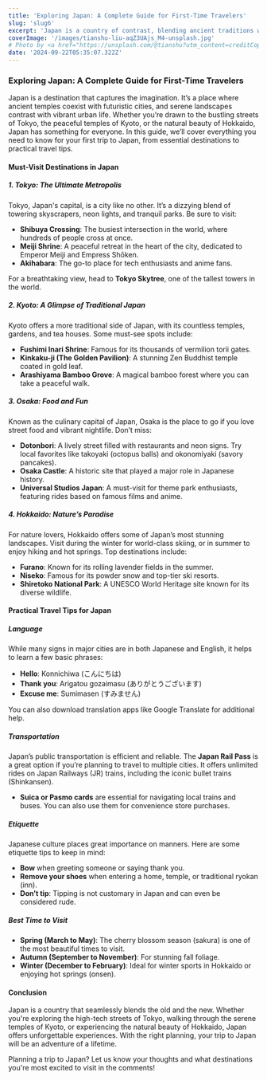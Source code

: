 ```yaml
---
title: 'Exploring Japan: A Complete Guide for First-Time Travelers'
slug: 'slug6'
excerpt: 'Japan is a country of contrast, blending ancient traditions with cutting-edge modernity. In this guide, we’ll take you through the must-see destinations, travel tips, and cultural highlights to help you plan an unforgettable trip.'
coverImage: '/images/tianshu-liu-aqZ3UAjs_M4-unsplash.jpg'
# Photo by <a href="https://unsplash.com/@tianshu?utm_content=creditCopyText&utm_medium=referral&utm_source=unsplash">Tianshu Liu</a> on <a href="https://unsplash.com/photos/pagoda-temple-surrounded-by-trees-aqZ3UAjs_M4?utm_content=creditCopyText&utm_medium=referral&utm_source=unsplash">Unsplash</a>
date: '2024-09-22T05:35:07.322Z'
---
```


### Exploring Japan: A Complete Guide for First-Time Travelers

Japan is a destination that captures the imagination. It’s a place where ancient temples coexist with futuristic cities, and serene landscapes contrast with vibrant urban life. Whether you’re drawn to the bustling streets of Tokyo, the peaceful temples of Kyoto, or the natural beauty of Hokkaido, Japan has something for everyone. In this guide, we’ll cover everything you need to know for your first trip to Japan, from essential destinations to practical travel tips.

#### Must-Visit Destinations in Japan

##### 1. Tokyo: The Ultimate Metropolis

Tokyo, Japan's capital, is a city like no other. It’s a dizzying blend of towering skyscrapers, neon lights, and tranquil parks. Be sure to visit:

- **Shibuya Crossing**: The busiest intersection in the world, where hundreds of people cross at once.
- **Meiji Shrine**: A peaceful retreat in the heart of the city, dedicated to Emperor Meiji and Empress Shōken.
- **Akihabara**: The go-to place for tech enthusiasts and anime fans.

For a breathtaking view, head to **Tokyo Skytree**, one of the tallest towers in the world.

##### 2. Kyoto: A Glimpse of Traditional Japan

Kyoto offers a more traditional side of Japan, with its countless temples, gardens, and tea houses. Some must-see spots include:

- **Fushimi Inari Shrine**: Famous for its thousands of vermilion torii gates.
- **Kinkaku-ji (The Golden Pavilion)**: A stunning Zen Buddhist temple coated in gold leaf.
- **Arashiyama Bamboo Grove**: A magical bamboo forest where you can take a peaceful walk.

##### 3. Osaka: Food and Fun

Known as the culinary capital of Japan, Osaka is the place to go if you love street food and vibrant nightlife. Don’t miss:

- **Dotonbori**: A lively street filled with restaurants and neon signs. Try local favorites like takoyaki (octopus balls) and okonomiyaki (savory pancakes).
- **Osaka Castle**: A historic site that played a major role in Japanese history.
- **Universal Studios Japan**: A must-visit for theme park enthusiasts, featuring rides based on famous films and anime.

##### 4. Hokkaido: Nature’s Paradise

For nature lovers, Hokkaido offers some of Japan’s most stunning landscapes. Visit during the winter for world-class skiing, or in summer to enjoy hiking and hot springs. Top destinations include:

- **Furano**: Known for its rolling lavender fields in the summer.
- **Niseko**: Famous for its powder snow and top-tier ski resorts.
- **Shiretoko National Park**: A UNESCO World Heritage site known for its diverse wildlife.

#### Practical Travel Tips for Japan

##### Language

While many signs in major cities are in both Japanese and English, it helps to learn a few basic phrases:

- **Hello**: Konnichiwa (こんにちは)
- **Thank you**: Arigatou gozaimasu (ありがとうございます)
- **Excuse me**: Sumimasen (すみません)

You can also download translation apps like Google Translate for additional help.

##### Transportation

Japan’s public transportation is efficient and reliable. The **Japan Rail Pass** is a great option if you’re planning to travel to multiple cities. It offers unlimited rides on Japan Railways (JR) trains, including the iconic bullet trains (Shinkansen).

- **Suica or Pasmo cards** are essential for navigating local trains and buses. You can also use them for convenience store purchases.

##### Etiquette

Japanese culture places great importance on manners. Here are some etiquette tips to keep in mind:

- **Bow** when greeting someone or saying thank you.
- **Remove your shoes** when entering a home, temple, or traditional ryokan (inn).
- **Don’t tip**: Tipping is not customary in Japan and can even be considered rude.

##### Best Time to Visit

- **Spring (March to May)**: The cherry blossom season (sakura) is one of the most beautiful times to visit.
- **Autumn (September to November)**: For stunning fall foliage.
- **Winter (December to February)**: Ideal for winter sports in Hokkaido or enjoying hot springs (onsen).

#### Conclusion

Japan is a country that seamlessly blends the old and the new. Whether you're exploring the high-tech streets of Tokyo, walking through the serene temples of Kyoto, or experiencing the natural beauty of Hokkaido, Japan offers unforgettable experiences. With the right planning, your trip to Japan will be an adventure of a lifetime.

Planning a trip to Japan? Let us know your thoughts and what destinations you're most excited to visit in the comments!
